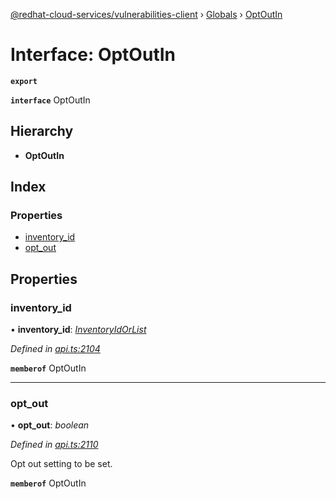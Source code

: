 [@redhat-cloud-services/vulnerabilities-client](../README.md) › [Globals](../globals.md) › [OptOutIn](optoutin.md)

# Interface: OptOutIn

**`export`** 

**`interface`** OptOutIn

## Hierarchy

* **OptOutIn**

## Index

### Properties

* [inventory_id](optoutin.md#inventory_id)
* [opt_out](optoutin.md#opt_out)

## Properties

###  inventory_id

• **inventory_id**: *[InventoryIdOrList](../globals.md#inventoryidorlist)*

*Defined in [api.ts:2104](https://github.com/RedHatInsights/javascript-clients.gi/blob/master/packages/vulnerabilities/api.ts#L2104)*

**`memberof`** OptOutIn

___

###  opt_out

• **opt_out**: *boolean*

*Defined in [api.ts:2110](https://github.com/RedHatInsights/javascript-clients.gi/blob/master/packages/vulnerabilities/api.ts#L2110)*

Opt out setting to be set.

**`memberof`** OptOutIn

